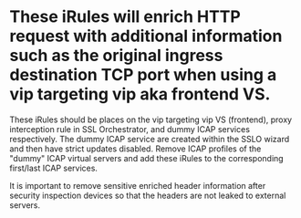 # These iRules will enrich HTTP request with additional information such as the original ingress destination TCP port when using a vip targeting vip aka frontend VS.

These iRules should be places on the vip targeting vip VS (frontend), proxy interception rule in SSL Orchestrator, and dummy ICAP services respectively. The dummy ICAP service are created within the SSLO wizard and then have strict updates disabled. Remove ICAP profiles of the "dummy" ICAP virtual servers and add these iRules to the corresponding first/last ICAP services.  

It is important to remove sensitive enriched header information after security inspection devices so that the headers are not leaked to external servers.  
